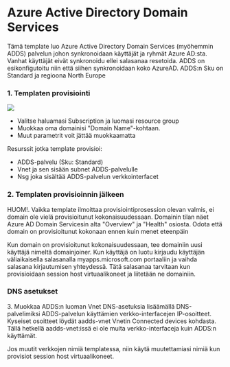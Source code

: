 <h1>Azure Active Directory Domain Services</h1>

<p>Tämä template luo Azure Active Directory Domain Services (myöhemmin ADDS) palvelun johon synkronoidaan käyttäjät ja ryhmät Azure AD:sta. Vanhat käyttäjät eivät synkronoidu ellei salasanaa resetoida. ADDS on esikonfigutoitu niin että siihen synkronoidaan koko AzureAD. ADDS:n Sku on Standard ja regioona North Europe</p>
<h3>1. Templaten provisiointi</h3>
<a href="https://portal.azure.com/#create/Microsoft.Template/uri/https%3A%2F%2Fraw.githubusercontent.com%2FArrowFi-Tech-Insights%2FWvdDemo%2Fmaster%2FADDS%2Ftemplate.json" target="_blank">
    <img src="https://aka.ms/deploytoazurebutton"/></a>

<ul>
<li>Valitse haluamasi Subscription ja luomasi resource group</li>
<li>Muokkaa oma domainisi "Domain Name"-kohtaan.</li>
<li>Muut parametrit voit jättää muokkaamatta</li>
</ul>
<p>Resurssit jotka template provisioi:</p>
<ul>
<li>ADDS-palvelu (Sku: Standard)</li>
<li>Vnet ja sen sisään subnet ADDS-palvelulle</li>
<li>Nsg joka sisältää ADDS-palvelun verkkointerfacet</li>
</ul>
<h3>2. Templaten provisioinnin jälkeen</h3>
<p>HUOM!. Vaikka template ilmoittaa provisiointiprosession olevan valmis, ei domain ole vielä provisioitunut kokonaisuudessaan. Domainin tilan näet Azure AD Domain Servicesin alta "Overview" ja "Health" osiosta. Odota että domain on provisioitunut kokonaan ennen kuin menet eteenpäin</p>
<p>Kun domain on provisioitunut kokonaisuudessaan, tee domainiin uusi käyttäjä nimeltä domainjoiner. Kun käyttäjä on luotu kirjaudu käyttäjän väliaikaisella salasanalla myapps.microsoft.com portaaliin ja vaihda salasana kirjautumisen yhteydessä. Tätä salasanaa tarvitaan kun provisioidaan session host virtuaalikoneet ja liitetään ne domainiin.</p>
<h3>DNS asetukset</h3>
<p>3. Muokkaa ADDS:n luoman Vnet DNS-asetuksia lisäämällä DNS-palvelimiksi ADDS-palvelun käyttämien verkko-interfacejen IP-osoitteet. Kyseiset osoitteet löydät aadds-vnet Vnetin Connected devices kohdasta. Tällä hetkellä aadds-vnet:issä ei ole muita verkko-interfaceja kuin ADDS:n käyttämät.</p>
<p>Jos muutit verkkojen nimiä templatessa, niin käytä muutettamiasi nimiä kun provisiot session host virtuaalikoneet.</p>

